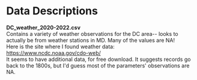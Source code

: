 # Data Descriptions

**DC_weather_2020-2022.csv </br>**
Contains a variety of weather observations for the DC area-- looks to actually be from weather stations in MD. Many of the values are NA! </br>
Here is the site where I found weather data: https://www.ncdc.noaa.gov/cdo-web/ </br>
It seems to have additional data, for free download. It suggests records go back to the 1800s, but I'd guess most of the parameters' observations are NA. </br>
